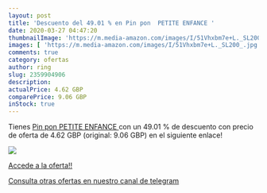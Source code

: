```yaml
---
layout: post
title: 'Descuento del 49.01 % en Pin pon  PETITE ENFANCE '
date: 2020-03-27 04:47:20
thumbnailImage: 'https://m.media-amazon.com/images/I/51Vhxbm7e+L._SL200_.jpg'
images: [ 'https://m.media-amazon.com/images/I/51Vhxbm7e+L._SL200_.jpg' ]
comments: true
category: ofertas
author: ring
slug: 2359904906
description:
actualPrice: 4.62 GBP
comparePrice: 9.06 GBP
inStock: true
---
```


Tienes [Pin pon  PETITE ENFANCE ](https://www.amazon.com/dp/2359904906/?tag=redken08-20) con un 49.01 % de descuento con precio de oferta de 4.62 GBP (original: 9.06 GBP) en el siguiente enlace!

[![](https://m.media-amazon.com/images/I/51Vhxbm7e+L._SL200_.jpg)](https://www.amazon.com/dp/2359904906/?tag=redken08-20)

[Accede a la oferta!!](https://www.amazon.com/dp/2359904906/?tag=redken08-20)

[Consulta otras ofertas en nuestro canal de telegram](https://t.me/s/ofertas25)
